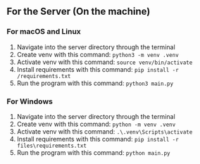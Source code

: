 ## For the Server (On the machine)

### For macOS and Linux
1. Navigate into the server directory through the terminal
2. Create venv with this command: `python3 -m venv .venv`
3. Activate venv with this command: `source venv/bin/activate`
4. Install requirements with this command: `pip install -r /requirements.txt`
5. Run the program with this command: `python3 main.py`

### For Windows
1. Navigate into the server directory through the terminal
2. Create venv with this command: `python -m venv .venv`
3. Activate venv with this command: `.\.venv\Scripts\activate`
4. Install requirements with this command: `pip install -r files\requirements.txt`
5. Run the program with this command: `python main.py`


